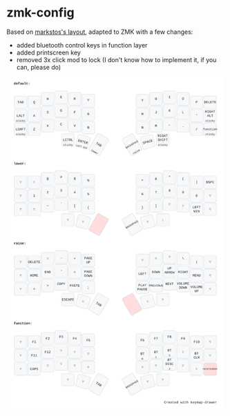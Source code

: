 # zmk-config

Based on [markstos's layout](https://mark.stosberg.com/markstos-corne-3x5-1-keyboard-layout/), adapted to ZMK with a few changes:

- added bluetooth control keys in function layer
- added printscreen key
- removed 3x click mod to lock (I don't know how to implement it, if you can, please do)

![Keymap preview](/keymap.svg)
